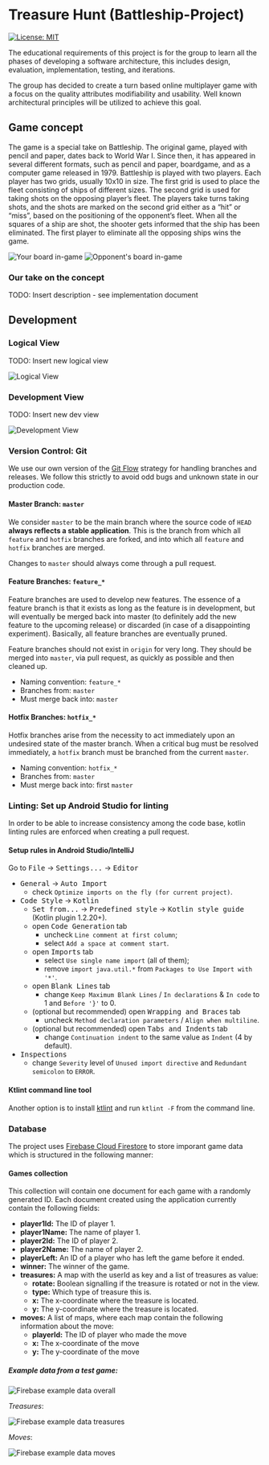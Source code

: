 # Treasure Hunt (Battleship-Project)
[![License: MIT](https://img.shields.io/badge/License-MIT-blue.svg?style=flat-square)](https://github.com/sirimykland/Battleship-Project/blob/master/LICENCE)

The educational requirements of this project is for the group to learn all the phases of
developing a software architecture, this includes design, evaluation, implementation, testing,
and iterations.

The group has decided to create a turn based online multiplayer game with a focus on the
quality attributes modifiability and usability. Well known architectural principles will be utilized
to achieve this goal. 

## Game concept

The game is a special take on Battleship. The original game, played with pencil and paper,
dates back to World War I. Since then, it has appeared in several different formats, such as
pencil and paper, boardgame, and as a computer game released in 1979.
Battleship is played with two players. Each player has two grids, usually 10x10 in size. The
first grid is used to place the fleet consisting of ships of different sizes. The second grid is
used for taking shots on the opposing player’s fleet. The players take turns taking shots, and
the shots are marked on the second grid either as a “hit” or “miss”, based on the positioning
of the opponent’s fleet. When all the squares of a ship are shot, the shooter gets informed
that the ship has been eliminated. The first player to eliminate all the opposing ships wins
the game.

![Your board in-game](https://i.imgur.com/K6zs2lP.png)
![Opponent's board in-game](https://i.imgur.com/yvsQeFR.png)


### Our take on the concept
TODO: Insert description - see implementation document

## Development

### Logical View
TODO: Insert new logical view

![Logical View ](https://i.imgur.com/XQyIilb.png)

### Development View
TODO: Insert new dev view

![Development View ](https://i.imgur.com/ENkQcNF.png)

### Version Control: Git
We use our own version of the [Git Flow](http://nvie.com/posts/a-successful-git-branching-model/) strategy for handling branches and releases. We follow this strictly to avoid odd bugs and unknown state in our production code.

#### Master Branch: `master`

We consider `master` to be the main branch where the source code of `HEAD` **always reflects a stable application**. This is the branch from which all `feature` and `hotfix` branches are forked, and into which all `feature` and `hotfix` branches are merged.

Changes to `master` should always come through a pull request.

#### Feature Branches: `feature_*`

Feature branches are used to develop new features. The essence of a feature branch is that it exists as long as the feature is in development, but will eventually be merged back into master (to definitely add the new feature to the upcoming release) or discarded (in case of a disappointing experiment). Basically, all feature branches are eventually pruned.

Feature branches should not exist in `origin` for very long. They should be merged into `master`, via pull request, as quickly as possible and then cleaned up.

- Naming convention: `feature_*`
- Branches from: `master`
- Must merge back into: `master`

#### Hotfix Branches: `hotfix_*`

Hotfix branches arise from the necessity to act immediately upon an undesired state of the master branch. When a critical bug must be resolved immediately, a `hotfix` branch must be branched from the current `master`.

- Naming convention: `hotfix_*`
- Branches from: `master`
- Must merge back into: first `master`

### Linting: Set up Android Studio for linting
In order to be able to increase consistency among the code base, kotlin linting rules are enforced when creating a pull request. 

#### Setup rules in Android Studio/IntelliJ
Go to <kbd>File</kbd> -> <kbd>Settings...</kbd> -> <kbd>Editor</kbd>
- <kbd>General</kbd> -> <kbd>Auto Import</kbd>
  - check `Optimize imports on the fly (for current project)`.
- <kbd>Code Style</kbd> -> <kbd>Kotlin</kbd>
  - <kbd>Set from...</kbd> -> <kbd>Predefined style</kbd> -> <kbd>Kotlin style guide</kbd> (Kotlin plugin 1.2.20+).
  - open <kbd>Code Generation</kbd> tab
    - uncheck `Line comment at first column`;
    - select `Add a space at comment start`.
  - open <kbd>Imports</kbd> tab
    - select `Use single name import` (all of them);
    - remove `import java.util.*` from `Packages to Use Import with '*'`.
  - open <kbd>Blank Lines</kbd> tab
    - change `Keep Maximum Blank Lines` / `In declarations` & `In code` to 1 and `Before '}'` to 0.
  - (optional but recommended) open <kbd>Wrapping and Braces</kbd> tab
    - uncheck `Method declaration parameters` / `Align when multiline`.     
  - (optional but recommended) open <kbd>Tabs and Indents</kbd> tab
    - change `Continuation indent` to the same value as `Indent` (4 by default).   
- <kbd>Inspections</kbd> 
  - change `Severity` level of `Unused import directive` and `Redundant semicolon` to `ERROR`.

#### Ktlint command line tool
Another option is to install [ktlint](https://ktlint.github.io/) and run ```ktlint -F``` from the command line.

### Database
The project uses [Firebase Cloud Firestore](https://firebase.google.com/docs/firestore) to store imporant game data which is structured in the following manner: 

#### Games collection
This collection will contain one document for each game with a randomly generated ID. Each document created using the application currently contain the following fields: 
- **player1Id:** The ID of player 1.
- **player1Name:** The name of player 1.
- **player2Id:** The ID of player 2. 
- **player2Name:** The name of player 2.
- **playerLeft:** An ID of a player who has left the game before it ended. 
- **winner:** The winner of the game.
- **treasures:** A map with the userId as key and a list of treasures as value:
    - **rotate:** Boolean signalling if the treasure is rotated or not in the view.
    - **type:** Which type of treasure this is.
    - **x:** The x-coordinate where the treasure is located.
    - **y:** The y-coordinate where the treasure is located.
- **moves:** A list of maps, where each map contain the following information about the move: 
    - **playerId:** The ID of player who made the move
    - **x:** The x-coordinate of the move
    - **y:** The y-coordinate of the move

##### Example data from a test game:

![Firebase example data overall](https://i.imgur.com/M3pwjP1.png)

*Treasures*:

![Firebase example data treasures](https://i.imgur.com/NKaW0fT.png)

*Moves*:

![Firebase example data moves](https://i.imgur.com/mPaTFkr.png)
